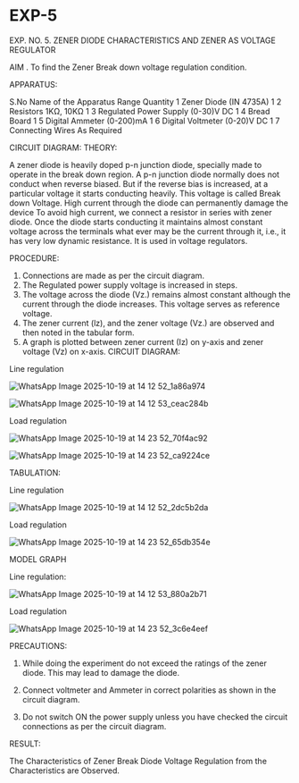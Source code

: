 # EXP-5
EXP. NO. 5. 		ZENER DIODE CHARACTERISTICS AND ZENER AS VOLTAGE REGULATOR

AIM
. To find the Zener Break down voltage regulation condition.

APPARATUS:

S.No	Name of the Apparatus	Range	Quantity
1	Zener Diode (IN 4735A)		1
2	Resistors	1KΩ, 10KΩ	1
3	Regulated Power Supply	(0-30)V DC	1
4	Bread Board		1
5	Digital Ammeter	(0-200)mA	1
6	Digital Voltmeter	(0-20)V DC	1
7	Connecting Wires	As Required	

CIRCUIT DIAGRAM:
THEORY:
	
A zener diode is heavily doped p-n junction diode, specially made to operate in the break down region. A p-n junction diode normally does not conduct when reverse biased. But if the reverse bias is increased, at a particular voltage it starts conducting heavily. This voltage is called Break down Voltage. High current through the diode can permanently damage the device To avoid high current, we connect a resistor in series with zener diode. Once the diode starts conducting it maintains almost constant voltage across the terminals what ever may be the current through it, i.e., it has very low dynamic resistance. It is used in voltage regulators.

PROCEDURE:

1. Connections are made as per the circuit diagram.
2. The Regulated power supply voltage is increased in steps.
3. The voltage across the diode (Vz.) remains almost constant although the current through the diode increases. This voltage serves as reference voltage.
4. The zener current (lz), and the zener voltage (Vz.) are observed and then noted in the tabular form.
4. A graph is plotted between zener current (Iz) on y-axis and zener voltage (Vz) on x-axis.
CIRCUIT DIAGRAM:

Line regulation

![WhatsApp Image 2025-10-19 at 14 12 52_1a86a974](https://github.com/user-attachments/assets/7fec8c0d-2b3e-46ff-91af-3f6cc31ef5fd)

![WhatsApp Image 2025-10-19 at 14 12 53_ceac284b](https://github.com/user-attachments/assets/74e24c77-5541-4734-87c9-19169477856d)

Load regulation


![WhatsApp Image 2025-10-19 at 14 23 52_70f4ac92](https://github.com/user-attachments/assets/c3e0350e-dcb4-4dbe-8036-3f6c2b409855)


![WhatsApp Image 2025-10-19 at 14 23 52_ca9224ce](https://github.com/user-attachments/assets/04f329c0-9cc7-469e-bfe2-10815c4018f2)


TABULATION:

Line regulation


![WhatsApp Image 2025-10-19 at 14 12 52_2dc5b2da](https://github.com/user-attachments/assets/95cf7fc3-853a-4505-9e22-9afc831c2f5f)

Load regulation

![WhatsApp Image 2025-10-19 at 14 23 52_65db354e](https://github.com/user-attachments/assets/3eec826a-5e00-43d1-b435-29755bf253a1)



MODEL GRAPH

Line regulation:

![WhatsApp Image 2025-10-19 at 14 12 53_880a2b71](https://github.com/user-attachments/assets/e29168fd-e655-4af4-9cdb-f6c2ddf09e44)

Load regulation

![WhatsApp Image 2025-10-19 at 14 23 52_3c6e4eef](https://github.com/user-attachments/assets/b42f80c1-67cd-4a92-a041-f28dc45159c1)






PRECAUTIONS:

1. While doing the experiment do not exceed the ratings of the zener diode. This may lead to damage the diode.
2. Connect voltmeter and Ammeter in correct polarities as shown in the circuit diagram.

3. Do not switch ON the power supply unless you have checked the circuit connections as per the circuit diagram.
   
RESULT:

The Characteristics of Zener Break Diode Voltage Regulation from the Characteristics are Observed.
